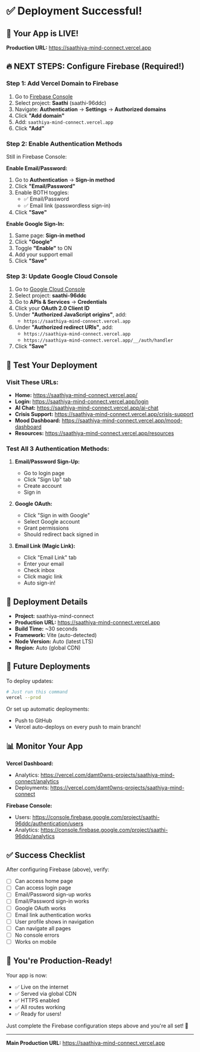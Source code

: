 # ✅ Deployment Successful!

## 🎉 Your App is LIVE!

**Production URL:** https://saathiya-mind-connect.vercel.app

## 🔥 NEXT STEPS: Configure Firebase (Required!)

### Step 1: Add Vercel Domain to Firebase

1. Go to [Firebase Console](https://console.firebase.google.com/)
2. Select project: **Saathi** (saathi-96ddc)
3. Navigate: **Authentication** → **Settings** → **Authorized domains**
4. Click **"Add domain"**
5. Add: `saathiya-mind-connect.vercel.app`
6. Click **"Add"**

### Step 2: Enable Authentication Methods

Still in Firebase Console:

**Enable Email/Password:**
1. Go to **Authentication** → **Sign-in method**
2. Click **"Email/Password"**
3. Enable BOTH toggles:
   - ✅ Email/Password
   - ✅ Email link (passwordless sign-in)
4. Click **"Save"**

**Enable Google Sign-In:**
1. Same page: **Sign-in method**
2. Click **"Google"**
3. Toggle **"Enable"** to ON
4. Add your support email
5. Click **"Save"**

### Step 3: Update Google Cloud Console

1. Go to [Google Cloud Console](https://console.cloud.google.com/)
2. Select project: **saathi-96ddc**
3. Go to **APIs & Services** → **Credentials**
4. Click your **OAuth 2.0 Client ID**
5. Under **"Authorized JavaScript origins"**, add:
   - `https://saathiya-mind-connect.vercel.app`
6. Under **"Authorized redirect URIs"**, add:
   - `https://saathiya-mind-connect.vercel.app`
   - `https://saathiya-mind-connect.vercel.app/__/auth/handler`
7. Click **"Save"**

## 🧪 Test Your Deployment

### Visit These URLs:

- **Home:** https://saathiya-mind-connect.vercel.app/
- **Login:** https://saathiya-mind-connect.vercel.app/login
- **AI Chat:** https://saathiya-mind-connect.vercel.app/ai-chat
- **Crisis Support:** https://saathiya-mind-connect.vercel.app/crisis-support
- **Mood Dashboard:** https://saathiya-mind-connect.vercel.app/mood-dashboard
- **Resources:** https://saathiya-mind-connect.vercel.app/resources

### Test All 3 Authentication Methods:

1. **Email/Password Sign-Up:**
   - Go to login page
   - Click "Sign Up" tab
   - Create account
   - Sign in

2. **Google OAuth:**
   - Click "Sign in with Google"
   - Select Google account
   - Grant permissions
   - Should redirect back signed in

3. **Email Link (Magic Link):**
   - Click "Email Link" tab
   - Enter your email
   - Check inbox
   - Click magic link
   - Auto sign-in!

## 🎯 Deployment Details

- **Project:** saathiya-mind-connect
- **Production URL:** https://saathiya-mind-connect.vercel.app
- **Build Time:** ~30 seconds
- **Framework:** Vite (auto-detected)
- **Node Version:** Auto (latest LTS)
- **Region:** Auto (global CDN)

## 🔄 Future Deployments

To deploy updates:

```bash
# Just run this command
vercel --prod
```

Or set up automatic deployments:
- Push to GitHub
- Vercel auto-deploys on every push to main branch!

## 📊 Monitor Your App

**Vercel Dashboard:**
- Analytics: https://vercel.com/damt0wns-projects/saathiya-mind-connect/analytics
- Deployments: https://vercel.com/damt0wns-projects/saathiya-mind-connect

**Firebase Console:**
- Users: https://console.firebase.google.com/project/saathi-96ddc/authentication/users
- Analytics: https://console.firebase.google.com/project/saathi-96ddc/analytics

## ✅ Success Checklist

After configuring Firebase (above), verify:

- [ ] Can access home page
- [ ] Can access login page
- [ ] Email/Password sign-up works
- [ ] Email/Password sign-in works
- [ ] Google OAuth works
- [ ] Email link authentication works
- [ ] User profile shows in navigation
- [ ] Can navigate all pages
- [ ] No console errors
- [ ] Works on mobile

## 🎊 You're Production-Ready!

Your app is now:
- ✅ Live on the internet
- ✅ Served via global CDN
- ✅ HTTPS enabled
- ✅ All routes working
- ✅ Ready for users!

Just complete the Firebase configuration steps above and you're all set! 🚀

---

**Main Production URL:** https://saathiya-mind-connect.vercel.app
